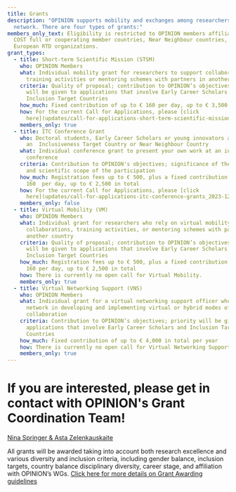 ```yaml
---
title: Grants
description: "OPINION supports mobility and exchanges among researchers in the
  network. There are four types of grants:"
members_only_text: Eligibility is restricted to OPINION members affiliated in
  COST full or cooperating member countries, Near Neighbour countries, or
  European RTD organizations.
grant_types:
  - title: Short-term Scientific Mission (STSM)
    who: OPINION Members
    what: Individual mobility grant for researchers to support collaborations,
      training activities or mentoring schemes with partners in another country
    criteria: Quality of proposal; contribution to OPINION’s objectives; priority
      will be given to applications that involve Early Career Scholars and
      Inclusion Target Countries
    how_much: Fixed contribution of up to € 160 per day, up to € 3,500 in total
    how: For the current Call for Applications, please [click
      here](updates/call-for-applications-short-term-scientific-missions-in-2024_2023-12-28).
    members_only: true
  - title: ITC Conference Grant
    who: Doctoral students, Early Career Scholars or young innovators affiliated in
      an  Inclusiveness Target Country or Near Neighbour Country
    what: Individual conference grant to present your own work at an international
      conference
    criteria: Contribution to OPINION's objectives; significance of the conference
      and scientific scope of the participation
    how_much: Registration fees up to € 500, plus a fixed contribution of up to €
      160  per day, up to € 2,500 in total
    how: For the current Call for Applications, please [click
      here](updates/call-for-applications-itc-conference-grants_2023-12-28).
    members_only: false
  - title: Virtual Mobility (VM)
    who: OPINION Members
    what: Individual grant for researchers who rely on virtual mobility to engage in
      collaborations, training activities, or mentoring schemes with partners in
      another country
    criteria: Quality of proposal; contribution to OPINION’s objectives; priority
      will be given to applications that involve Early Career Scholars and
      Inclusion Target Countries
    how_much: Registration fees up to € 500, plus a fixed contribution of up to €
      160 per day, up to € 2,500 in total
    how: There is currently no open call for Virtual Mobility.
    members_only: true
  - title: Virtual Networking Support (VNS)
    who: OPINION Members
    what: Individual grant for a virtual networking support officer who supports the
      network in developing and implementing virtual or hybrid modes of
      collaboration
    criteria: Contribution to OPINION’s objectives; priority will be given to
      applications that involve Early Career Scholars and Inclusion Target
      Countries
    how_much: Fixed contribution of up to € 4,000 in total per year
    how: There is currently no open call for Virtual Networking Support.
    members_only: true
---
```


# If you are interested, please get in contact with OPINION's Grant Coordination Team!

[Nina Springer \& Asta Zelenkauskaite](mailto:grants@opinion-network.eu)

All grants will be awarded taking into account both research excellence and various diversity and inclusion criteria, including gender balance, inclusion targets, country balance disciplinary diversity, career stage, and affiliation with OPINION’s WGs.
[Click here for more details on Grant Awarding guidelines](https://www.cost.eu/uploads/2021/12/Grant-Awarding-userguide.pdf)
